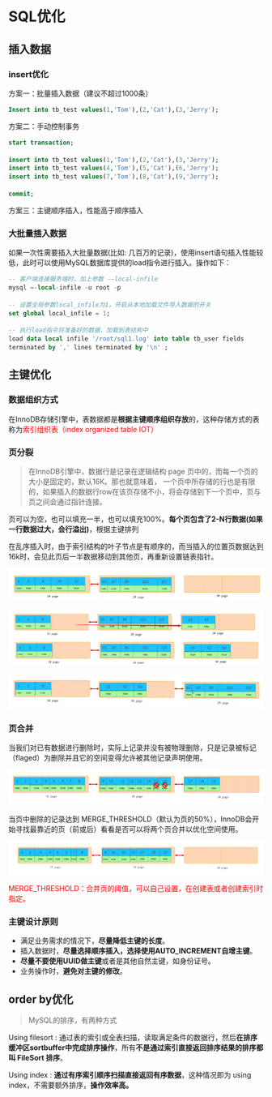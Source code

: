 # SQL优化

## 插入数据

### insert优化

方案一：批量插入数据（建议不超过1000条）

```sql
Insert into tb_test values(1,'Tom'),(2,'Cat'),(3,'Jerry'); 
```

方案二：手动控制事务

```sql
start transaction;

insert into tb_test values(1,'Tom'),(2,'Cat'),(3,'Jerry');
insert into tb_test values(4,'Tom'),(5,'Cat'),(6,'Jerry');
insert into tb_test values(7,'Tom'),(8,'Cat'),(9,'Jerry');

commit;
```

方案三：主键顺序插入，性能高于顺序插入

### 大批量插入数据

如果一次性需要插入大批量数据(比如: 几百万的记录)，使用insert语句插入性能较低，此时可以使用MySQL数据库提供的load指令进行插入。操作如下：

```sql
-- 客户端连接服务端时，加上参数 -–local-infile
mysql –-local-infile -u root -p

-- 设置全局参数local_infile为1，开启从本地加载文件导入数据的开关
set global local_infile = 1;

-- 执行load指令将准备好的数据，加载到表结构中
load data local infile '/root/sql1.log' into table tb_user fields
terminated by ',' lines terminated by '\n' ;
```

## 主键优化

###  数据组织方式

在InnoDB存储引擎中，表数据都是**根据主键顺序组织存放**的，这种存储方式的表称为<font color='red'>索引组织表（index organized table IOT）</font>

###  页分裂

> 在InnoDB引擎中，数据行是记录在逻辑结构 page 页中的，而每一个页的大小是固定的，默认16K。那也就意味着， 一个页中所存储的行也是有限的，如果插入的数据行row在该页存储不小，将会存储到下一个页中，页与页之间会通过指针连接。

页可以为空，也可以填充一半，也可以填充100%。**每个页包含了2-N行数据(如果一行数据过大，会行溢出)**，根据主键排列

 在乱序插入时，由于索引结构的叶子节点是有顺序的，而当插入的位置页数据达到16k时，会见此页后一半数据移动到其他页，再重新设置链表指针。

![image-20240424221955030](SQL%E4%BC%98%E5%8C%96.assets/image-20240424221955030.png)

![image-20240424222002414](SQL%E4%BC%98%E5%8C%96.assets/image-20240424222002414.png)

![image-20240424222039253](SQL%E4%BC%98%E5%8C%96.assets/image-20240424222039253.png)

### 页合并

当我们对已有数据进行删除时，实际上记录并没有被物理删除，只是记录被标记（flaged）为删除并且它的空间变得允许被其他记录声明使用。

![image-20240424222149991](SQL%E4%BC%98%E5%8C%96.assets/image-20240424222149991.png)

当页中删除的记录达到 MERGE_THRESHOLD（默认为页的50%），InnoDB会开始寻找最靠近的页（前或后）看看是否可以将两个页合并以优化空间使用。

![image-20240424222209992](SQL%E4%BC%98%E5%8C%96.assets/image-20240424222209992.png)

<font color='red'>MERGE_THRESHOLD：合并页的阈值，可以自己设置，在创建表或者创建索引时指定。</font>

### 主键设计原则

- 满足业务需求的情况下，**尽量降低主键的长度**。
- 插入数据时，**尽量选择顺序插入，选择使用AUTO_INCREMENT自增主键**。
- **尽量不要使用UUID做主键**或者是其他自然主键，如身份证号。
- 业务操作时，**避免对主键的修改**。

## order by优化

> MySQL的排序，有两种方式

Using filesort : 通过表的索引或全表扫描，读取满足条件的数据行，然后**在排序缓冲区sortbuffer中完成排序操作**，所有**不是通过索引直接返回排序结果的排序都叫 FileSort 排序**。

Using index : **通过有序索引顺序扫描直接返回有序数据**，这种情况即为 using index，不需要额外排序，**操作效率高。**






